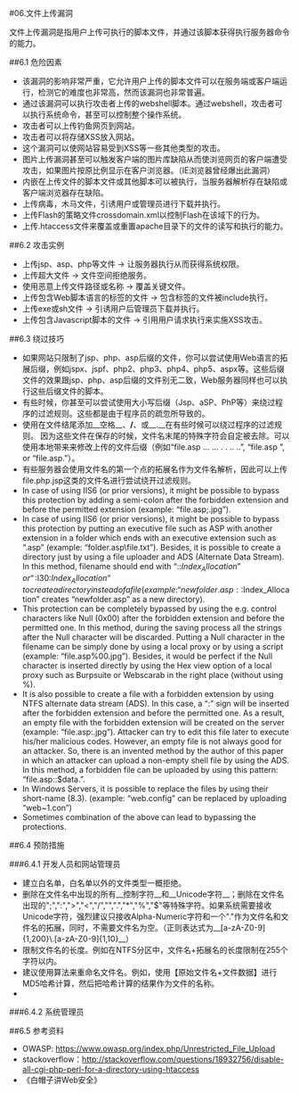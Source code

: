 #06.文件上传漏洞
  
  文件上传漏洞是指用户上传可执行的脚本文件，并通过该脚本获得执行服务器命令的能力。
  
##6.1 危险因素
  
  * 该漏洞的影响非常严重，它允许用户上传的脚本文件可以在服务端或客户端运行，检测它的难度也非常高，然而该漏洞也非常普遍。
  * 通过该漏洞可以执行攻击者上传的webshell脚本。通过webshell，攻击者可以执行系统命令，甚至可以控制整个操作系统。
  * 攻击者可以上传钓鱼网页到网站。
  * 攻击者可以将存储XSS放入网站。
  * 这个漏洞可以使网站容易受到XSS等一些其他类型的攻击。
  * 图片上传漏洞甚至可以触发客户端的图片库缺陷从而使浏览网页的客户端遭受攻击，如果图片按原比例显示在客户浏览器。（IE浏览器曾经爆出此漏洞）
  * 内嵌在上传文件的脚本文件或其他脚本可以被执行，当服务器解析存在缺陷或客户端浏览器存在缺陷。
  * 上传病毒，木马文件，引诱用户或管理员进行下载并执行。
  * 上传Flash的策略文件crossdomain.xml以控制Flash在该域下的行为。
  * 上传.htaccess文件来覆盖或重置apache目录下的文件的读写和执行的能力。

##6.2 攻击实例
  
  * 上传jsp、asp、php等文件 -> 让服务器执行从而获得系统权限。
  * 上传超大文件 -> 文件空间拒绝服务。
  * 使用恶意上传文件路径或名称 -> 覆盖关键文件。
  * 上传包含Web脚本语言的标签的文件  -> 包含标签的文件被include执行。
  * 上传exe或sh文件 -> 引诱用户后管理员下载并执行。
  * 上传包含Javascript脚本的文件 -> 引用用户请求执行来实施XSS攻击。

##6.3 绕过技巧
  
  * 如果网站只限制了jsp、php、asp后缀的文件，你可以尝试使用Web语言的拓展后缀，例如jspx、jspf、php2、php3、php4、php5、aspx等。这些后缀文件的效果跟jsp、php、asp后缀的文件别无二致，Web服务器同样也可以执行这些后缀文件的脚本。
  * 有些时候，你甚至可以尝试使用大小写后缀（Jsp、aSP、PhP等）来绕过程序的过滤规则。这些都是由于程序员的疏忽所导致的。
  * 使用在文件结尾添加__空格__、__/__、或__.__在有些时候可以绕过程序的过滤规则。 因为这些文件在保存的时候，文件名末尾的特殊字符会自定被去除。可以使用本地带来来修改上传的文件后缀（例如“file.asp ... ... . . .. ..”, “file.asp ”, or “file.asp.”）。
  * 有些服务器会使用文件名的第一个点的拓展名作为文件名解析，因此可以上传file.php.jsp这类的文件名进行尝试绕开过滤规则。
  * In case of using IIS6 (or prior versions), it might be possible to bypass this protection by adding a semi-colon after the forbidden extension and before the permitted extension (example: “file.asp;.jpg”).
  * In case of using IIS6 (or prior versions), it might be possible to bypass this protection by putting an executive file such as ASP with another extension in a folder which ends with an executive extension such as “.asp” (example: “folder.asp\file.txt”). Besides, it is possible to create a directory just by using a file uploader and ADS (Alternate Data Stream). In this method, filename should end with “::$Index_Allocation” or “:$I30:$Index_Allocation” to create a directory instead of a file (example: “newfolder.asp::$Index_Allocation” creates “newfolder.asp” as a new directory).
  * This protection can be completely bypassed by using the e.g. control characters like Null (0x00) after the forbidden extension and before the permitted one. In this method, during the saving process all the strings after the Null character will be discarded. Putting a Null character in the filename can be simply done by using a local proxy or by using a script (example: “file.asp%00.jpg”). Besides, it would be perfect if the Null character is inserted directly by using the Hex view option of a local proxy such as Burpsuite or Webscarab in the right place (without using %).
  * It is also possible to create a file with a forbidden extension by using NTFS alternate data stream (ADS). In this case, a “:” sign will be inserted after the forbidden extension and before the permitted one. As a result, an empty file with the forbidden extension will be created on the server (example: “file.asp:.jpg”). Attacker can try to edit this file later to execute his/her malicious codes. However, an empty file is not always good for an attacker. So, there is an invented method by the author of this paper in which an attacker can upload a non-empty shell file by using the ADS. In this method, a forbidden file can be uploaded by using this pattern: “file.asp::$data.”.
  * In Windows Servers, it is possible to replace the files by using their short-name (8.3). (example: “web.config” can be replaced by uploading “web~1.con”)
  * Sometimes combination of the above can lead to bypassing the protections.
  

##6.4 预防措施

###6.4.1 开发人员和网站管理员

  * 建立白名单，白名单以外的文件类型一概拒绝。
  * 删除在文件名中出现的所有__控制字符__和__Unicode字符__；删除在文件名出现的";",":",">","<","/","\",".","*","%","$"等特殊字符。如果系统需要接收Unicode字符，强烈建议只接收Alpha-Numeric字符和一个"."作为文件名和文件名的拓展，同时，不需要文件名为空。（正则表达式为__[a-zA-Z0-9]{1,200}\\.[a-zA-Z0-9]{1,10}__）
  * 限制文件名的长度。例如在NTFS分区中，文件名+拓展名的长度限制在255个字符以内。
  * 建议使用算法来重命名文件名。例如，使用【原始文件名+文件数据】进行MD5哈希计算，然后把哈希计算的结果作为文件的名称。
  * 
  
###6.4.2 系统管理员

##6.5 参考资料

* OWASP: https://www.owasp.org/index.php/Unrestricted_File_Upload
* stackoverflow：http://stackoverflow.com/questions/18932756/disable-all-cgi-php-perl-for-a-directory-using-htaccess
* 《白帽子讲Web安全》

